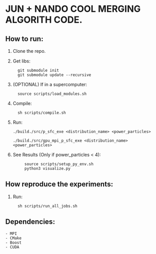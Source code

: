 # JUN + NANDO COOL MERGING ALGORITH CODE.

## How to run:

1. Clone the repo.
2. Get libs:

         git submodule init
         git submodule update --recursive

3. (OPTIONAL) If in a supercomputer:

         source scripts/load_modules.sh
   
4. Compile:

         sh scripts/compile.sh


5.  Run:

        ./build./src/p_sfc_exe <distribution_name> <power_particles>
    
        ./build./src/gpu_mpi_p_sfc_exe <distribution_name> <power_particles>
   
7. See Results (Only if power_particles < 4):

            source scripts/setup_py_env.sh
            python3 visualize.py
 
## How reproduce the experiments:

1. Run:

         sh scripts/run_all_jobs.sh 

## Dependencies:

    - MPI
    - CMake
    - Boost
    - CUDA